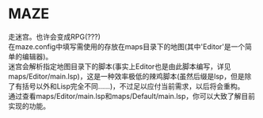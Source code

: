 # MAZE
走迷宫。也许会变成RPG(???)</br>
在maze.config中填写需使用的存放在maps目录下的地图(其中'Editor'是一个简单的编辑器)。</br>
迷宫会解析指定地图目录下的脚本(事实上Editor也是由此脚本编写，详见maps/Editor/main.lsp)，这是一种效率极低的辣鸡脚本(虽然后缀是lsp，但是除了有括号以外和Lisp完全不同……)，不过足以应付当前需求，以后将会重构。</br>
通过查看maps/Editor/main.lsp和maps/Default/main.lsp，你可以大致了解目前实现的功能。
